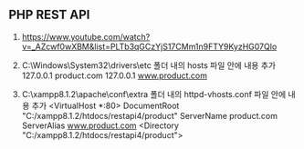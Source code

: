 ## PHP REST API

1. <https://www.youtube.com/watch?v=_AZcwf0wXBM&list=PLTb3qGCzYjS17CMm1n9FTY9KyzHG07Qlo>

2. C:\Windows\System32\drivers\etc 폴더 내의 hosts 파일 안에 내용 추가
   127.0.0.1 product.com
   127.0.0.1 www.product.com

3. C:\xampp8.1.2\apache\conf\extra 폴더 내의 httpd-vhosts.conf 파일 안에 내용 추가
   <VirtualHost \*:80>
   DocumentRoot "C:/xampp8.1.2/htdocs/restapi4/product"
   ServerName product.com
   ServerAlias www.product.com
   <Directory "C:/xampp8.1.2/htdocs/restapi4/product">
   </Directory>
   </VirtualHost>
